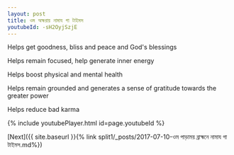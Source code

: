 ```yaml
---
layout: post
title: ওম অক্ষরায় নামায গা টাইমস
youtubeId: -sH2OyjSzjE
---
```

 
 
Helps get goodness, bliss and peace and God's blessings
 
Helps remain focused, help generate inner energy 
 
Helps boost physical and mental health 
 
Helps remain grounded and generates a sense of gratitude towards the greater power 
 
Helps reduce bad karma
 
 
 
 


{% include youtubePlayer.html id=page.youtubeId %}
 
[Next]({{ site.baseurl }}{% link  split1/_posts/2017-07-10-ওম পাড়াময় ব্রাহ্মনে নামায গা টাইমস.md%})
 
